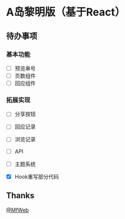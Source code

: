 # A岛黎明版（基于React）

## 待办事项

### 基本功能
- [ ] 预览串号
- [ ] 页数组件
- [ ] 回应组件

### 拓展实现
- [ ] 分享按钮
- [ ] 回应记录
- [ ] 浏览记录
- [ ] API
- [ ] 主题系统
- [x] Hook重写部分代码


## Thanks

[@MfWeb](https://github.com/Mfweb)